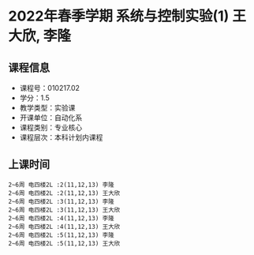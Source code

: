 # 2022年春季学期 系统与控制实验(1) 王大欣, 李隆






## 课程信息

- 课程号：010217.02
- 学分：1.5
- 教学类型：实验课
- 开课单位：自动化系
- 课程类别：专业核心
- 课程层次：本科计划内课程

## 上课时间

```
2~6周 电四楼2L :2(11,12,13) 李隆
2~6周 电四楼2L :2(11,12,13) 王大欣
2~6周 电四楼2L :3(11,12,13) 李隆
2~6周 电四楼2L :3(11,12,13) 王大欣
2~6周 电四楼2L :4(11,12,13) 李隆
2~6周 电四楼2L :4(11,12,13) 王大欣
2~6周 电四楼2L :5(11,12,13) 李隆
2~6周 电四楼2L :5(11,12,13) 王大欣
```

